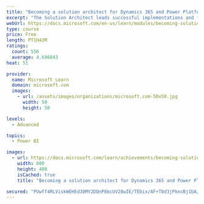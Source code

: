 ```yaml
---
title: "Becoming a solution architect for Dynamics 365 and Power Platform"
excerpt: "The Solution Architect leads successful implementations and focuses on how solutions address the broader business and technical needs of organizations.  This module covers what it takes to get started as a Solution Architect and as key member of the overall project team."
webUrl: https://docs.microsoft.com/en-us/learn/modules/becoming-solution-architect/
type: course
price: Free
length: PT1H43M
ratings:
  count: 556
  average: 4.696043
heat: 51

provider:
  name: Microsoft Learn
  domain: microsoft.com
  images:
    - url: /assets/images/organizations/microsoft.com-50x50.jpg
      width: 50
      height: 50

levels:
  - Advanced

topics:
  - Power BI

images:
  - url: https://docs.microsoft.com/learn/achievements/becoming-solution-architect-social.png
    width: 800
    height: 400
    isCached: true
    title: "Becoming a solution architect for Dynamics 365 and Power Platform"

secured: "PUwff4RLViskWEHEd30MY2DQnP8kcUV28wIE/TEbix/AF+T8d3jPkncBj1bA/KO//x0iXj02uFYgVHT+pIzRaYKVj6aSUI/7n0g1Om8sZIWc+MitHJibT39t+qy8yJlev3etBYh+DipV8t4ztwcQIWhq018mIXu2xzzW47o74nnmIdIKaPyJmmtKBlRGs8vQK3hTjD6D7MfB+1i9IFld4lMfBJj5ZH8i/8Ogn9rgdwKGcYeQUJjjxVxF92H2BHwQ+EJhQuD0gO2m8ouxuYZOl2UANTWQdgcyV0oNsX2BTOoRCNAB8VcsuYOuy+eNGhlIZGoCju8uHkNN7V4x+oI3xMPjw+c1n8kBmPGWRoXR0UdGFPxsrZLdFPZuZi2wH2etPKOXjnpzF0rz8Ud8LQ9dZA==;xpgNTEIhoKCLIuHAzzXEiA=="
---
```


